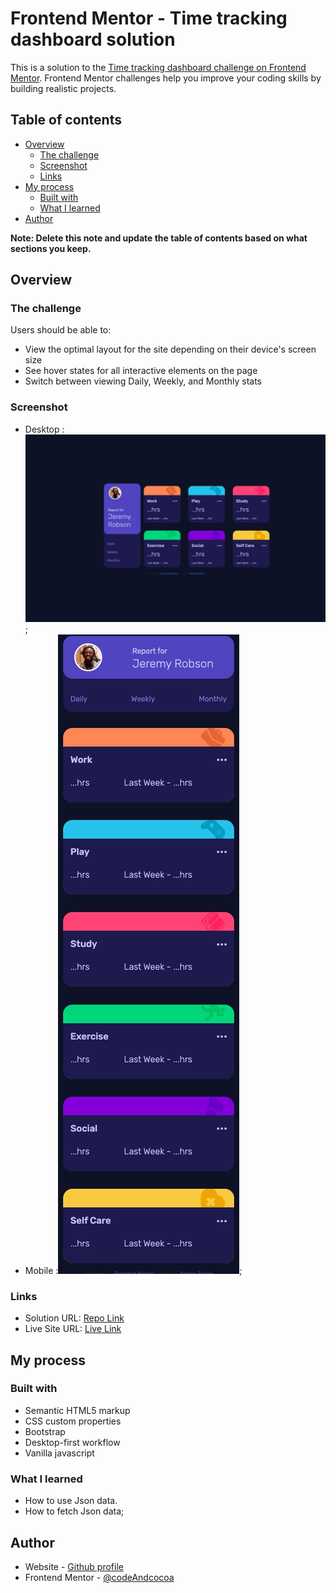 # Frontend Mentor - Time tracking dashboard solution

This is a solution to the [Time tracking dashboard challenge on Frontend Mentor](https://www.frontendmentor.io/challenges/time-tracking-dashboard-UIQ7167Jw). Frontend Mentor challenges help you improve your coding skills by building realistic projects. 

## Table of contents

- [Overview](#overview)
  - [The challenge](#the-challenge)
  - [Screenshot](#screenshot)
  - [Links](#links)
- [My process](#my-process)
  - [Built with](#built-with)
  - [What I learned](#what-i-learned)
- [Author](#author)


**Note: Delete this note and update the table of contents based on what sections you keep.**

## Overview

### The challenge

Users should be able to:

- View the optimal layout for the site depending on their device's screen size
- See hover states for all interactive elements on the page
- Switch between viewing Daily, Weekly, and Monthly stats

### Screenshot
- Desktop :![Desktop screenshot](./images/desktop-scrn-version.jpeg);
- Mobile :![Mobile screenshot](./images/mobile-scrn-version.jpeg);


### Links

- Solution URL: [Repo Link](https://github.com/codeAndcocoa/time-tracking-dashboard.git)
- Live Site URL: [Live Link](https://codeandcocoa.github.io/time-tracking-dashboard/)

## My process

### Built with

- Semantic HTML5 markup
- CSS custom properties
- Bootstrap 
- Desktop-first workflow
- Vanilla javascript



### What I learned

- How to use Json data.
- How to fetch Json data;




## Author

- Website - [Github profile](https://github.com/codeAndcocoa)
- Frontend Mentor - [@codeAndcocoa](https://www.frontendmentor.io/profile/codeAndcocoa)




